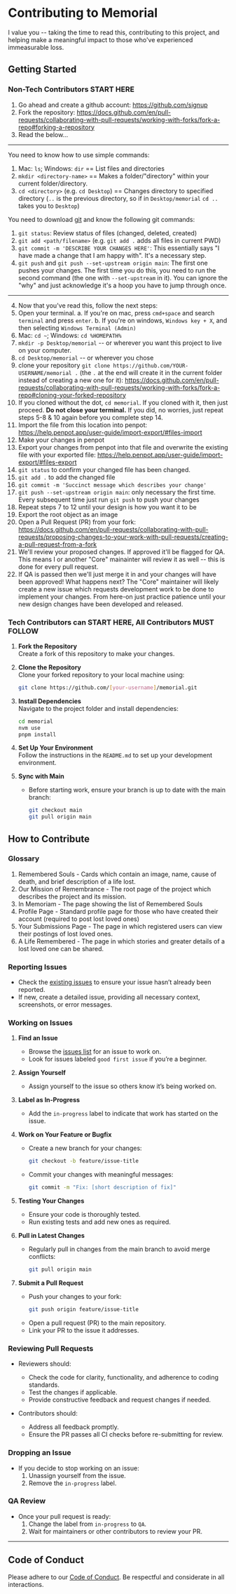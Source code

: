 # Contributing to Memorial

I value you -- taking the time to read this, contributing to this project, and helping make a meaningful impact to those who've experienced immeasurable loss.

## Getting Started

### Non-Tech Contributors START HERE

1. Go ahead and create a github account: https://github.com/signup
2. Fork the repository: https://docs.github.com/en/pull-requests/collaborating-with-pull-requests/working-with-forks/fork-a-repo#forking-a-repository
3. Read the below...

---

You need to know how to use simple commands:
1. Mac: `ls`; Windows: `dir`  ==  List files and directories
2. `mkdir <directory-name>` ==  Makes a folder/"directory" within your current folder/directory.
3. `cd <directory>` (e.g. `cd Desktop`) == Changes directory to specified directory (`..` is the previous directory, so if in `Desktop/memorial` `cd ..` takes you to `Desktop`)

You need to download [git](https://git-scm.com/downloads) and know the following git commands:
1. `git status`: Review status of files (changed, deleted, created)
2. `git add <path/filename>` (e.g. `git add .` adds all files in current PWD)
3. `git commit -m 'DESCRIBE YOUR CHANGES HERE'`: This essentially says "I have made a change that I am happy with". It's a necessary step.
4. `git push` and `git push --set-upstream origin main`: The first one pushes your changes. The first time you do this, you need to run the second command (the one with `--set-upstream` in it). You can ignore the "why" and just acknowledge it's a hoop you have to jump through once.

---

4. Now that you've read this, follow the next steps:
5. Open your terminal.
    a. If you're on mac, press `cmd+space` and search `terminal` and press `enter`.
    b. If you're on windows, `Windows key + X`, and then selecting `Windows Terminal (Admin)`
6. Mac: `cd ~`; Windows: `cd %HOMEPATH%`
7. `mkdir -p Desktop/memorial` -- or wherever you want this project to live on your computer. 
8. `cd Desktop/memorial` -- or wherever you chose
9. clone your repository `git clone https://github.com/YOUR-USERNAME/memorial .` (the `.` at the end will create it in the current folder instead of creating a new one for it): https://docs.github.com/en/pull-requests/collaborating-with-pull-requests/working-with-forks/fork-a-repo#cloning-your-forked-repository
10. If you cloned without the dot, `cd memorial`. If you cloned with it, then just proceed. **Do not close your terminal.** If you did, no worries, just repeat steps 5-8 & 10 again before you complete step 14.
11. Import the file from this location into penpot: https://help.penpot.app/user-guide/import-export/#files-import
12. Make your changes in penpot
13. Export your changes from penpot into that file and overwrite the existing file with your exported file: https://help.penpot.app/user-guide/import-export/#files-export
14. `git status` to confirm your changed file has been changed.
15. `git add .` to add the changed file
16. `git commit -m 'Succinct message which describes your change'`
17. `git push --set-upstream origin main`: only necessary the first time. Every subsequent time just run `git push` to push your changes
18. Repeat steps 7 to 12 until your design is how you want it to be
19. Export the root object as an image
20. Open a Pull Request (PR) from your fork: https://docs.github.com/en/pull-requests/collaborating-with-pull-requests/proposing-changes-to-your-work-with-pull-requests/creating-a-pull-request-from-a-fork
21. We'll review your proposed changes. If approved it'll be flagged for QA. This means I or another "Core" mainainter will review it as well -- this is done for every pull request.
22. If QA is passed then we'll just merge it in and your changes will have been approved! What happens next? The "Core" maintainer will likely create a new issue which requests development work to be done to implement your changes. From here-on just practice patience until your new design changes have been developed and released. 

### Tech Contributors can START HERE, All Contributors MUST FOLLOW

1. **Fork the Repository**  
   Create a fork of this repository to make your changes.

2. **Clone the Repository**  
   Clone your forked repository to your local machine using:
   ```bash
   git clone https://github.com/[your-username]/memorial.git
   ```

3. **Install Dependencies**  
   Navigate to the project folder and install dependencies:
   ```bash
   cd memorial
   nvm use
   pnpm install
   ```

4. **Set Up Your Environment**  
   Follow the instructions in the `README.md` to set up your development environment.

5. **Sync with Main**
   - Before starting work, ensure your branch is up to date with the main branch:
     ```bash
     git checkout main
     git pull origin main
     ```

## How to Contribute

### Glossary

1. Remembered Souls - Cards which contain an image, name, cause of death, and brief description of a life lost.
2. Our Mission of Remembrance - The root page of the project which describes the project and its mission.
3. In Memoriam - The page showing the list of Remembered Souls
4. Profile Page - Standard profile page for those who have created their account (required to post lost loved ones)
5. Your Submissions Page - The page in which registered users can view their postings of lost loved ones.
6. A Life Remembered - The page in which stories and greater details of a lost loved one can be shared.

### Reporting Issues

- Check the [existing issues](https://github.com/lcpichette/healthcare-memorial/issues) to ensure your issue hasn’t already been reported.
- If new, create a detailed issue, providing all necessary context, screenshots, or error messages.

### Working on Issues

1. **Find an Issue**
   - Browse the [issues list](https://github.com/[org-name]/[project-name]/issues) for an issue to work on.
   - Look for issues labeled `good first issue` if you’re a beginner.

2. **Assign Yourself**
   - Assign yourself to the issue so others know it’s being worked on.

3. **Label as In-Progress**
   - Add the `in-progress` label to indicate that work has started on the issue.

4. **Work on Your Feature or Bugfix**
   - Create a new branch for your changes:
     ```bash
     git checkout -b feature/issue-title
     ```
   - Commit your changes with meaningful messages:
     ```bash
     git commit -m "Fix: [short description of fix]"
     ```

5. **Testing Your Changes**
   - Ensure your code is thoroughly tested.
   - Run existing tests and add new ones as required.

6. **Pull in Latest Changes**
   - Regularly pull in changes from the main branch to avoid merge conflicts:
     ```bash
     git pull origin main
     ```

7. **Submit a Pull Request**
   - Push your changes to your fork:
     ```bash
     git push origin feature/issue-title
     ```
   - Open a pull request (PR) to the main repository.
   - Link your PR to the issue it addresses.

### Reviewing Pull Requests

- Reviewers should:
  - Check the code for clarity, functionality, and adherence to coding standards.
  - Test the changes if applicable.
  - Provide constructive feedback and request changes if needed.

- Contributors should:
  - Address all feedback promptly.
  - Ensure the PR passes all CI checks before re-submitting for review.

### Dropping an Issue

- If you decide to stop working on an issue:
  1. Unassign yourself from the issue.
  2. Remove the `in-progress` label.

### QA Review

- Once your pull request is ready:
  1. Change the label from `in-progress` to `QA`.
  2. Wait for maintainers or other contributors to review your PR.

---

## Code of Conduct

Please adhere to our [Code of Conduct](CODE_OF_CONDUCT.md). Be respectful and considerate in all interactions.

